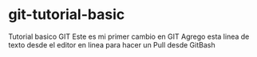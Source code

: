 # git-tutorial-basic
Tutorial basico GIT
Este es mi primer cambio en GIT
Agrego esta linea de texto desde el editor en linea para hacer un Pull desde GitBash
